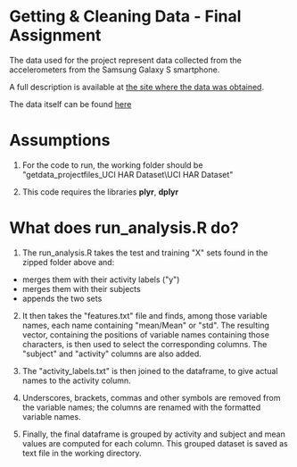 # Getting & Cleaning Data - Final Assignment

The data used for the project represent data collected from the accelerometers from the Samsung Galaxy S smartphone. 

A full description is available at [the site where the data was obtained](http://archive.ics.uci.edu/ml/datasets/Human+Activity+Recognition+Using+Smartphones 
).

The data itself can be found [here](https://d396qusza40orc.cloudfront.net/getdata%2Fprojectfiles%2FUCI%20HAR%20Dataset.zip )

# Assumptions 

1. For the code to run, the working folder should be "getdata_projectfiles_UCI HAR Dataset\UCI HAR Dataset"

2. This code requires the libraries **plyr**, **dplyr**

# What does run_analysis.R do?

1. The run_analysis.R takes the test and training "X" sets found in the zipped folder above and:

- merges them with their activity labels ("y")
- merges them with their subjects
- appends the two sets

2. It then takes the "features.txt" file and finds, among those variable names, each name containing "mean/Mean" or "std". 
The resulting vector, containing the positions of variable names containing those characters, is then used to select the corresponding columns.
The "subject" and "activity" columns are also added.

3. The "activity_labels.txt" is then joined to the dataframe, to give actual names to the activity column.

4. Underscores, brackets, commas and other symbols are removed from the variable names; the columns are renamed with the formatted variable names.

5. Finally, the final dataframe is grouped by activity and subject and mean values are computed for each column. This grouped dataset is saved as
text file in the working directory.
